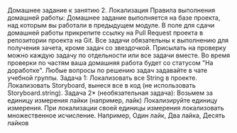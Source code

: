 Домашнее задание к занятию 2. Локализация
Правила выполнения домашней работы:
Домашнее задание выполняется на базе проекта, над которым вы работали в предыдущем модуле.
В поле для сдачи домашней работы прикрепите ссылку на Pull Request проекта в репозитории проекта на Git.
Все задачи обязательны к выполнению для получения зачета, кроме задач со звездочкой. Присылать на проверку можно каждую задачу по отдельности или все задачи вместе. Во время проверки по частям ваша домашняя работа будет со статусом "На доработке".
Любые вопросы по решению задач задавайте в чате учебной группы.
Задача 1:
Локализовать все String в проекте.
Локализовать Storyboard, вынеся все в код (не использовать Storyboard.string).
Задача 2* (необязательная задача):
Возьмем за единицу измерения лайки (например, лайк)
Локализируйте единицу измерения.
При локализации своей единицы измерения локализовать множественное исчисление. Например, Один лайк, Два лайка, Десять лайков
